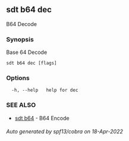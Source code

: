 ## sdt b64 dec

B64 Decode

### Synopsis

Base 64 Decode

```
sdt b64 dec [flags]
```

### Options

```
  -h, --help   help for dec
```

### SEE ALSO

* [sdt b64](sdt_b64.md)	 - B64 Encode

###### Auto generated by spf13/cobra on 18-Apr-2022
